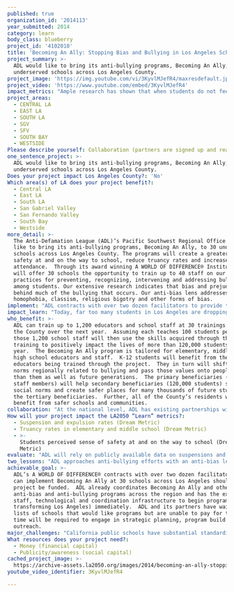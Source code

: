 ```yaml
---
published: true
organization_id: '2014113'
year_submitted: 2014
category: learn
body_class: blueberry
project_id: '4102010'
title: 'Becoming An Ally: Stopping Bias and Bullying in Los Angeles Schools'
project_summary: >-
  ADL would like to bring its anti-bullying programs, Becoming An Ally, to 30
  underserved schools across Los Angeles County.
project_image: 'https://img.youtube.com/vi/3KyvlMJefR4/maxresdefault.jpg'
project_video: 'https://www.youtube.com/embed/3KyvlMJefR4'
impact_metrics: "Ample research has shown that when students do not feel safe at school, they are more likely to be truant.  Skipping school dramatically increases students’ chances of suspensions and expulsions, and reduces their academic achievement.  Bullying and bias-related aggressive behaviors make students feel unsafe at and on their way to school.  The rise of cyberbullying has made students feel unsafe and vulnerable in their own homes.  Bullying no longer stops at the schoolyard gates.  Bullying behaviors peak in and around middle school.  Anti-bullying programs reduce truancy rates at the elementary and middle school levels and increase students’ perceived sense of safety at school, on the way to school and at home.  Students leave ADL’s anti-bullying programs better equipped to respond to bullying, to create positive school cultures and to feel safer.  \r\n\r\nADL’s A WORLD OF DIFFERENCE® Institute programs are also informed by ADL’s Educational Equity Task Force which seeks to disrupt the school-to-prison pipeline and ensure students have equitable access to educational opportunities.  As a comprehensive civil rights and human relations organization, ADL does not believe in zero tolerance policies or overly harsh disciplinary responses to bullying behaviors.  These disciplinary actions disproportionately and negatively impact students of color, those with disabilities, and lesbian, gay, bisexual, transgender and queer (LGBTQ) students.  ADL has already partnered with the Los Angeles Unified School District (LAUSD) for programs addressing these important issues and would bring that expertise to bear to further reduce unnecessary suspensions and expulsions and help students get back to the business of learning.  ADL believes in the value of non-exclusionary disciplinary frameworks including Positive Behavioral Interventions and Supports (PBIS) and similar, evidence-based approaches.  The organization also knows the value of family and community education to augment what students learn in schools.  \r\n"
project_areas:
  - CENTRAL LA
  - EAST LA
  - SOUTH LA
  - SGV
  - SFV
  - SOUTH BAY
  - WESTSIDE
Please describe yourself: Collaboration (partners are signed up and ready to hit the ground running!)
one_sentence_project: >-
  ADL would like to bring its anti-bullying programs, Becoming An Ally, to 30
  underserved schools across Los Angeles County.
Does your project impact Los Angeles County?: 'No'
Which area(s) of LA does your project benefit?:
  - Central LA
  - East LA
  - South LA
  - San Gabriel Valley
  - San Fernando Valley
  - South Bay
  - Westside
more_detail: >-
  The Anti-Defamation League (ADL)’s Pacific Southwest Regional Office would
  like to bring its anti-bullying programs, Becoming An Ally, to 30 underserved
  schools across Los Angeles County. The programs will create a greater sense of
  safety at and on the way to school, reduce truancy rates and increase
  attendance.  Through its award winning A WORLD OF DIFFERENCE® Institute, ADL
  will offer 30 schools the opportunity to train up to 40 staff on our best
  practices for preventing, recognizing, intervening and addressing bullying
  among students. Our extensive research indicates that bias and prejudice are
  behind much of the bullying that occurs. Our anti-bias lens addresses racism,
  homophobia, classism, religious bigotry and other forms of bias. 
implement: "ADL contracts with over two dozen facilitators to provide training to interested schools in the Los Angeles area.  They have been trained to ensure top quality programming and fidelity to the program models.  The facilitators are overseen by ADL’s full-time Project Director for its A WORLD OF DIFFERENCE® Institute who handles all coordination and logistics for educational programming in the region.  The Project Director is assisted locally by an administrative assistant and supported more broadly by ADL’s national Education Division and its network of 28 regional offices across the United States.  All facilitators must go through an extensive background and security check prior to being issued a contract to facilitate in ADL’s A WORLD OF DIFFERENCE® Institute.  Facilitators must renew contracts on an annual basis.   All Becoming An Ally programs are guided by two facilitators who model the importance of an anti-bias approach to preventing and addressing bullying.  \r\n\r\nRigorously evaluated and based on top notch research and evidence, the Becoming An Ally program utilizes cutting edge, interactive learning activities.  Each school goes through a detailed needs assessment and an agenda setting process with ADL’s A WORLD OF DIFFERENCE® Institute Project Director in the weeks leading up to their program.  Following each day-long program, the Project Director will then produce evaluation reports, identify next steps, and engage in technical assistance with the school to continue its work towards a bias-free and non-violent learning environment.\r\n\r\nFew schools are able to pay the full costs of the program.  Initiatives like LA2050 and the foundations that support them are critical to making these programs available.  ADL’s Pacific Southwest Regional Office has waiting lists for clients eager to access these programs but unable to pay for them.  Funding from LA2050 would allow ADL to immediately begin implementing programs and addressing unmet needs at schools across Los Angeles County.\r\n"
impact_learn: "Today, far too many students in Los Angeles are dropping out of school, skipping school, and engaging in anti-social activities because they are targeted in school by bullying, violence and bias-related behavior.  According to 2011 data from the United States Centers for Disease Control and Prevention, more than 15 percent of Los Angeles students report that they have been bullied on school property while 29 percent report being in one or more physical fights in the last year.  More than 12 percent report being the target of electronic and cyberbullying.  Even worse, students in Los Angeles are significantly more likely to report a recent suicide attempt than students in other areas across the United States.  \r\n\r\nADL’s Becoming An Ally equips students with the skills they need to be an ally to targets of bullying and positively shift social norms around bullying, harassment and other forms of aggression.  As Los Angeles students then teach these values to their peers—and eventually their own children—long-term changes in norms will be sustained through 2050 and beyond.  These anti-bullying programs will create safer and more welcoming school climates which result in students being more committed to and engaged with their schools—both as current students and after they graduate.  \r\n\r\nAnti-bias and anti-bullying education at all ages helps to reduce violence and community strife and promote safety.  Bias- and bullying-free learning environments are crucial to good mental health for the County’s younger residents now and in the years ahead.\r\n"
who_benefit: >-
  ADL can train up to 1,200 educators and school staff at 30 trainings across
  the County over the next year.  Assuming each teaches 100 students per year,
  those 1,200 school staff will then use the skills acquired through their
  training to positively impact the lives of more than 120,000 students each
  year.  The Becoming An Ally program is tailored for elementary, middle and
  high school educators and staff.  K-12 students will benefit from their
  educators being trained through the project.  They in turn will shift social
  norms regionally related to bullying and pass those values onto people younger
  than them as well as future generations.  The primary beneficiaries (1200
  staff members) will help secondary beneficiaries (120,000 students) shift
  social norms and create safer places for many thousands of future students,
  the tertiary beneficiaries.  Further, all of the County’s residents will
  benefit from safer schools and communities.
collaboration: "At the national level, ADL has existing partnerships with the following organizations and initiatives to address bias and bullying: the Ad Council, the American Bar Association’s Anti-Bullying Initiative, Cartoon Network’s Stop Bullying, Speak Up initiative, Common Sense Media, Center for Safe and Responsible Internet Use, Cyberbullying Prevention Center, the Gay, Lesbian and Straight Education Network (GLSEN), the Great American NO BULL Challenge, the International Bullying Prevention Association, MTV’s A Thin Line and Look Different campaigns, Not In Our School, the Olweus Bullying Prevention Program, PACER’s National Bullying Prevention Center, Share My Lesson, Stand4Change, StopBullying.gov, and the Human Rights Campaign’s Welcoming Schools Program.  Each of these organizations and initiatives have partnered with ADL to make the anti-bullying programs successful and bring a wide variety of perspectives and resources to augment ADL’s anti-bullying work.   ADL’s office in Los Angeles is ready to engage these partnerships to ensure the success of our anti-bullying work in the region.\r\n\r\nEducation staff from ADL’s Pacific Southwest Regional Office also hold local positions on the Los Angeles Unified School District’s Commission on Human Relations, Diversity and Equity and the City Human Relations Commission’s Anti-Bullying Coalition.  ADL also works closely with the Los Angeles County Human Relations Commission and other regional partners to plan local conferences including the Cyber Crime Prevention Symposium.  Through its work on coalitions, commissions and similar partnerships, ADL can draw expertise and resources from law enforcement, elected officials, school officials and other human relations experts.  ADL’s local partners assist in identifying schools in need of anti-bullying training and disseminating crucial information across diverse networks. \r\n"
How will your project impact the LA2050 “Learn” metrics?:
  - Suspension and expulsion rates (Dream Metric)
  - Truancy rates in elementary and middle school (Dream Metric)
  - >-
    Students perceived sense of safety at and on the way to school (Dream
    Metric)
evaluate: "ADL will rely on publicly available data on suspensions and expulsions from the Los Angeles Unified School District (LAUSD) and other large districts serving students in our metropolitan area.  These same data will also provide insight into truancy rates among elementary and middle school students. \r\n\r\nLAUSD issues the nationwide Youth Risk Behavior Survey (YRBS) from the Centers for Disease Control and Prevention (CDC) which includes several measures of student safety at school and on the way to school as well as other measures related to bullying and cyberbullying.  CDC and LAUSD issue the YRBS biannually, so this will be a good measure to track medium-term and long-term changes in school climate and safety as we approach 2050.  The data from the YRBS will also provide valuable information about students’ experiences with bullying and harassment broken out by race/ethnicity, gender, sexual orientation and other important identifying characteristics.  \r\n\r\nIn addition to truancy, suspension and expulsion data, and the YRBS measures on bullying and student safety, ADL will also collect program evaluation data from all school sites provided funding through the LA2050 initiative.  These data will allow for a cumulative picture of the impact as well as allow for mid-year changes if patterns emerge that require attention.  ADL is committed to using both external and internal measures of success when evaluating its programming.  \r\n"
two_lessons: "ADL approaches anti-bullying efforts with an anti-bias lens because we know that the majority of bullying and other aggressive behaviors are rooted in forms of bias like racism, homophobia, religious bigotry, classism and others.  ADL’s anti-bias educational programs from its A WORLD OF DIFFERENCE® Institute form much of the foundation for its anti-bullying programs including Becoming An Ally.  \r\n\r\nADL knows that the teachers and staff who spend every day with their students in their unique school communities have a tremendous amount of wisdom to share.  Facilitators come prepared with interactive, engaging and cutting edge activities that draw the collective wisdom out of the room while avoiding a lecture style.  This ensures that staff as adult learners make meaningful contributions.  Drawing from the experience and collective wisdom in each school community allows for tailored programs to sustainably transform school climates for the better.  ADL facilitators are considered experts on bias and bullying, but they are there to facilitate knowledge sharing among peers as much as they are there to impart critical information and skills.  \r\n"
achievable_goal: >-
  ADL’s A WORLD OF DIFFERENCE® contracts with over two dozen facilitators who
  can implement Becoming An Ally at 30 schools across Los Angeles should the
  project be funded.  ADL already coordinates Becoming An Ally and other
  anti-bias and anti-bullying programs across the region and has the existing
  staff, technological and coordination infrastructure to begin programming (and
  transforming Los Angeles) immediately.  ADL and its partners have waiting
  lists of schools that would like programs but are unable to pay for them.  No
  time will be required to engage in strategic planning, program build up or
  outreach.  
major_challenges: "California public schools have substantial standardized testing requirements which can make scheduling trainings at specific times of year (e.g. the late spring) difficult.  ADL will conduct the bulk of the school staff training programs in the fall, winter and just before students return to school in the late summer to avoid scheduling conflicts.\r\n\r\nAnother challenge is the demand.  There is far more need for these programs than can be addressed with $100,000.  ADL will prioritize the schools in most need of these vital trainings to create a list of 30 schools from ADL’s existing waiting list. \r\n"
What resources does your project need?:
  - Money (financial capital)
  - Publicity/awareness (social capital)
cached_project_image: >-
  https://archive-assets.la2050.org/images/2014/becoming-an-ally-stopping-bias-and-bullying-in-los-angeles-schools/img.youtube.com/vi/3KyvlMJefR4/maxresdefault.jpg
youtube_video_identifier: 3KyvlMJefR4

---
```

